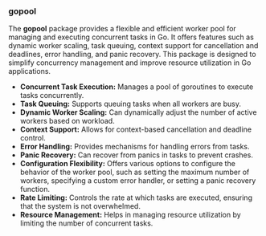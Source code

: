 ### gopool

The **gopool** package provides a flexible and efficient worker pool for managing and executing concurrent tasks in Go. It offers features such as dynamic worker scaling, task queuing, context support for cancellation and deadlines, error handling, and panic recovery. This package is designed to simplify concurrency management and improve resource utilization in Go applications.

- **Concurrent Task Execution:** Manages a pool of goroutines to execute tasks concurrently.
- **Task Queuing:** Supports queuing tasks when all workers are busy.
- **Dynamic Worker Scaling:** Can dynamically adjust the number of active workers based on workload.
- **Context Support:** Allows for context-based cancellation and deadline control.
- **Error Handling:** Provides mechanisms for handling errors from tasks.
- **Panic Recovery:** Can recover from panics in tasks to prevent crashes.
- **Configuration Flexibility:** Offers various options to configure the behavior of the worker pool, such as setting the maximum number of workers, specifying a custom error handler, or setting a panic recovery function.
- **Rate Limiting:** Controls the rate at which tasks are executed, ensuring that the system is not overwhelmed.
- **Resource Management:** Helps in managing resource utilization by limiting the number of concurrent tasks.
